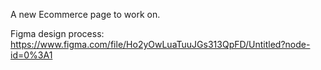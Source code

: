 A new Ecommerce page to work on.

Figma design process: https://www.figma.com/file/Ho2yOwLuaTuuJGs313QpFD/Untitled?node-id=0%3A1
